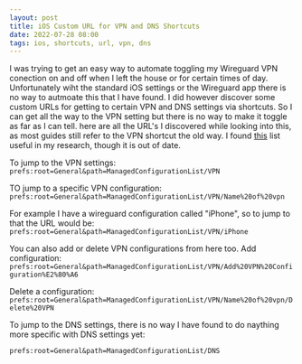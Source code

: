 ```yaml
---
layout: post
title: iOS Custom URL for VPN and DNS Shortcuts
date: 2022-07-28 08:00
tags: ios, shortcuts, url, vpn, dns
---
```


I was trying to get an easy way to automate toggling my Wireguard VPN conection on and off when I left the house or for certain times of day. Unfortunately wiht the standard iOS settings or the Wireguard app there is no way to autmoate this that I have found. I did however discover some custom URLs for getting to certain VPN and DNS settings via shortcuts. So I can get all the way to the VPN setting but there is no way to make it toggle as far as I can tell. here are all the URL's I discovered while looking into this, as most guides still refer to the VPN shortcut the old way. I found [this][shortcuts] list useful in my research, though it is out of date.
<!--more--> 
To jump to the VPN settings:
`prefs:root=General&path=ManagedConfigurationList/VPN`

TO jump to a specific VPN configuration:
`prefs:root=General&path=ManagedConfigurationList/VPN/Name%20of%20vpn`

For example I have a wireguard configuration called "iPhone", so to jump to that the URL would be:
`prefs:root=General&path=ManagedConfigurationList/VPN/iPhone`

You can also add or delete VPN configurations from here too.
Add configuration:
`prefs:root=General&path=ManagedConfigurationList/VPN/Add%20VPN%20Configuration%E2%80%A6`

Delete a configuration:
`prefs:root=General&path=ManagedConfigurationList/VPN/Name%20of%20vpn/Delete%20VPN`

To jump to the DNS settings, there is no way I have found to do naything more specific with DNS settings yet:

`prefs:root=General&path=ManagedConfigurationList/DNS`

[shortcuts]: https://www.reddit.com/r/shortcuts/comments/i9rjbh/an_updated_list_of_settings_urls/